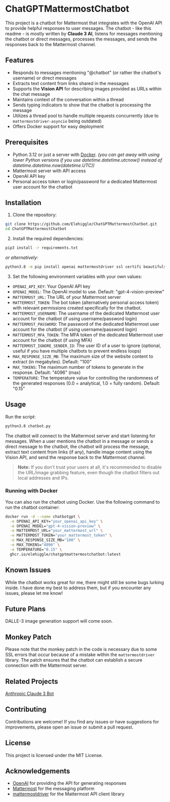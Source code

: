 # ChatGPTMattermostChatbot

This project is a chatbot for Mattermost that integrates with the OpenAI API to provide helpful responses to user messages. The chatbot - like this readme - is mostly written by **Claude 3 AI**, listens for messages mentioning the chatbot or direct messages, processes the messages, and sends the responses back to the Mattermost channel.

## Features

- Responds to messages mentioning "@chatbot" (or rather the chatbot's username) or direct messages
- Extracts text content from links shared in the messages
- Supports the **Vision API** for describing images provided as URLs within the chat message
- Maintains context of the conversation within a thread
- Sends typing indicators to show that the chatbot is processing the message
- Utilizes a thread pool to handle multiple requests concurrently (due to `mattermostdriver-asyncio` being outdated)
- Offers Docker support for easy deployment

## Prerequisites

- Python 3.12 or just a server with [Docker](https://docs.docker.com/get-started/). _(you can get away with using lower Python versions if you use datetime.datetime.utcnow() instead of datetime.datetime.now(datetime.UTC))_
- Mattermost server with API access
- OpenAI API key
- Personal access token or login/password for a dedicated Mattermost user account for the chatbot

## Installation

1. Clone the repository:

```bash
git clone https://github.com/Elehiggle/ChatGPTMattermostChatbot.git
cd ChatGPTMattermostChatbot
```

2. Install the required dependencies:

```bash
pip3 install -r requirements.txt
```
_or alternatively:_
```bash
python3.8 -m pip install openai mattermostdriver ssl certifi beautifulsoup4 pillow httpx
```

3. Set the following environment variables with your own values:

- `OPENAI_API_KEY`: Your OpenAI API key
- `OPENAI_MODEL`: The OpenAI model to use. Default: "gpt-4-vision-preview"
- `MATTERMOST_URL`: The URL of your Mattermost server
- `MATTERMOST_TOKEN`: The bot token (alternatively personal access token) with relevant permissions created specifically for the chatbot.
- `MATTERMOST_USERNAME`: The username of the dedicated Mattermost user account for the chatbot (if using username/password login)
- `MATTERMOST_PASSWORD`: The password of the dedicated Mattermost user account for the chatbot (if using username/password login)
- `MATTERMOST_MFA_TOKEN`: The MFA token of the dedicated Mattermost user account for the chatbot (if using MFA)
- `MATTERMOST_IGNORE_SENDER_ID`: The user ID of a user to ignore (optional, useful if you have multiple chatbots to prevent endless loops)
- `MAX_RESPONSE_SIZE_MB`: The maximum size of the website content to extract (in megabytes). Default: "100"
- `MAX_TOKENS`: The maximum number of tokens to generate in the response. Default: "4096" (max)
- `TEMPERATURE`: The temperature value for controlling the randomness of the generated responses (0.0 = analytical, 1.0 = fully random). Default: "0.15"

## Usage

Run the script:

```bash
python3.8 chatbot.py
```

The chatbot will connect to the Mattermost server and start listening for messages.
When a user mentions the chatbot in a message or sends a direct message to the chatbot, the chatbot will process the message, extract text content from links (if any), handle image content using the Vision API, and send the response back to the Mattermost channel.

> **Note:** If you don't trust your users at all, it's recommended to disable the URL/image grabbing feature, even though the chatbot filters out local addresses and IPs.

### Running with Docker

You can also run the chatbot using Docker. Use the following command to run the chatbot container:

```bash
docker run -d --name chatbotgpt \
  -e OPENAI_API_KEY="your_openai_api_key" \
  -e OPENAI_MODEL="gpt-4-vision-preview" \
  -e MATTERMOST_URL="your_mattermost_url" \
  -e MATTERMOST_TOKEN="your_mattermost_token" \
  -e MAX_RESPONSE_SIZE_MB="100" \
  -e MAX_TOKENS="4096" \
  -e TEMPERATURE="0.15" \
  ghcr.io/elehiggle/chatgptmattermostchatbot:latest
```

## Known Issues

While the chatbot works great for me, there might still be some bugs lurking inside. I have done my best to address them, but if you encounter any issues, please let me know!

## Future Plans

DALLE-3 image generation support will come soon.

## Monkey Patch

Please note that the monkey patch in the code is necessary due to some SSL errors that occur because of a mistake within the `mattermostdriver` library. The patch ensures that the chatbot can establish a secure connection with the Mattermost server.

## Related Projects

[Anthropic Claude 3 Bot](https://github.com/Elehiggle/Claude3MattermostChatbot)

## Contributing

Contributions are welcome! If you find any issues or have suggestions for improvements, please open an issue or submit a pull request.

## License

This project is licensed under the MIT License.

## Acknowledgements

- [OpenAI](https://openai.com/) for providing the API for generating responses
- [Mattermost](https://mattermost.com/) for the messaging platform
- [mattermostdriver](https://github.com/Vaelor/python-mattermost-driver) for the Mattermost API client library